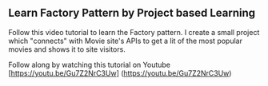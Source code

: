 ## Learn Factory Pattern by Project based Learning

Follow this video tutorial to learn the Factory pattern. I create a small project which "connects" with Movie site's APIs to get a lit of the most popular movies and shows it to site visitors.

Follow along by watching this tutorial on Youtube [https://youtu.be/Gu7Z2NrC3Uw] (https://youtu.be/Gu7Z2NrC3Uw)
